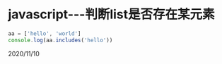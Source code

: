 # javascript---判断list是否存在某元素

```js
aa = ['hello', 'world']
console.log(aa.includes('hello'))
```


2020/11/10  
